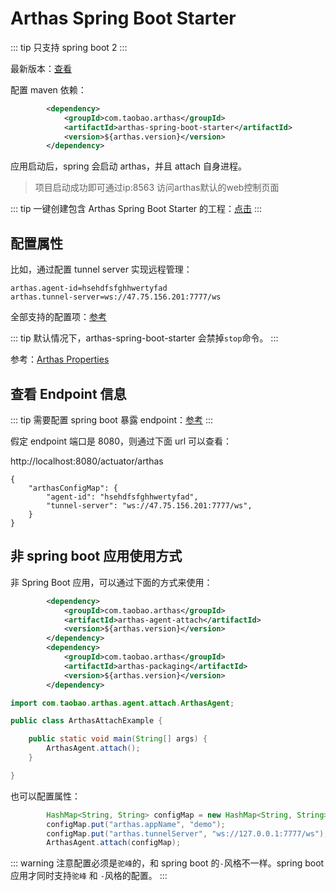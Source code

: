 # Arthas Spring Boot Starter

::: tip
只支持 spring boot 2
:::

最新版本：[查看](https://search.maven.org/search?q=arthas-spring-boot-starter)

配置 maven 依赖：

```xml
        <dependency>
            <groupId>com.taobao.arthas</groupId>
            <artifactId>arthas-spring-boot-starter</artifactId>
            <version>${arthas.version}</version>
        </dependency>
```

应用启动后，spring 会启动 arthas，并且 attach 自身进程。
> 项目启动成功即可通过ip:8563 访问arthas默认的web控制页面

::: tip
一键创建包含 Arthas Spring Boot Starter 的工程：<a href="https://start.aliyun.com/bootstrap.html/#!dependencies=arthas" target="_blank">点击</a>
:::

## 配置属性

比如，通过配置 tunnel server 实现远程管理：

```
arthas.agent-id=hsehdfsfghhwertyfad
arthas.tunnel-server=ws://47.75.156.201:7777/ws
```

全部支持的配置项：[参考](https://github.com/alibaba/arthas/blob/master/arthas-spring-boot-starter/src/main/java/com/alibaba/arthas/spring/ArthasProperties.java)

::: tip
默认情况下，arthas-spring-boot-starter 会禁掉`stop`命令。
:::

参考：[Arthas Properties](arthas-properties.md)

## 查看 Endpoint 信息

::: tip
需要配置 spring boot 暴露 endpoint：[参考](https://docs.spring.io/spring-boot/docs/current/reference/html/production-ready-features.html#production-ready-endpoints)
:::

假定 endpoint 端口是 8080，则通过下面 url 可以查看：

http://localhost:8080/actuator/arthas

```
{
    "arthasConfigMap": {
        "agent-id": "hsehdfsfghhwertyfad",
        "tunnel-server": "ws://47.75.156.201:7777/ws",
    }
}
```

## 非 spring boot 应用使用方式

非 Spring Boot 应用，可以通过下面的方式来使用：

```xml
        <dependency>
            <groupId>com.taobao.arthas</groupId>
            <artifactId>arthas-agent-attach</artifactId>
            <version>${arthas.version}</version>
        </dependency>
        <dependency>
            <groupId>com.taobao.arthas</groupId>
            <artifactId>arthas-packaging</artifactId>
            <version>${arthas.version}</version>
        </dependency>
```

```java
import com.taobao.arthas.agent.attach.ArthasAgent;

public class ArthasAttachExample {

	public static void main(String[] args) {
		ArthasAgent.attach();
	}

}
```

也可以配置属性：

```java
        HashMap<String, String> configMap = new HashMap<String, String>();
        configMap.put("arthas.appName", "demo");
        configMap.put("arthas.tunnelServer", "ws://127.0.0.1:7777/ws");
        ArthasAgent.attach(configMap);
```

::: warning
注意配置必须是`驼峰`的，和 spring boot 的`-`风格不一样。spring boot 应用才同时支持`驼峰` 和 `-`风格的配置。
:::
